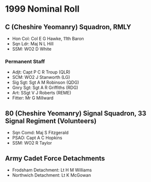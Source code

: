 # 1999 Nominal Roll

## C (Cheshire Yeomanry) Squadron, RMLY

* Hon Col: Col E G Hawke, 11th Baron
* Sqn Ldr: Maj N L Hill
* SSM: WO2 D White

### Permanent Staff

* Adjt: Capt P C R Troup (QLR)
* SCM: WO2 J Stanworth (LG)
* Sig Sgt: Sgt A M Robinson (QDG)
* Gnry Sgt: Sgt A R Griffiths (RDG)
* Art: SSgt V J Roberts (REME)
* Fitter: Mr G Millward

## 80 (Cheshire Yeomanry) Signal Squadron, 33 Signal Regiment (Volunteers)

* Sqn Comd: Maj S Fitzgerald
* PSAO: Capt A C Hopkins
* SSM: WO2 R Taylor

## Army Cadet Force Detachments

* Frodsham Detachment: Lt H M Williams
* Northwich Detachment: Lt K McGowan
